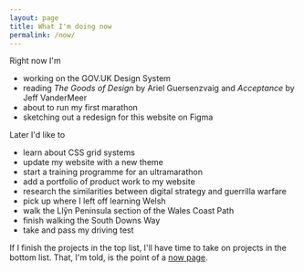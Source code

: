 ```yaml
---
layout: page
title: What I'm doing now
permalink: /now/
---
```


<p>Right now I'm
  <ul>
    <li>working on the GOV.UK Design System</li>
    <li>reading <i>The Goods of Design</i> by Ariel Guersenzvaig and <i>Acceptance</i> by Jeff VanderMeer</li>
    <li>about to run my first marathon</li>
    <li>sketching out a redesign for this website on Figma</li>
  </ul>
</p>

<p>Later I'd like to
  <ul>
    <li>learn about CSS grid systems</li>
    <li>update my website with a new theme</li>
    <li>start a training programme for an ultramarathon</li>
    <li>add a portfolio of product work to my website</li>
    <li>research the similarities between digital strategy and guerrilla warfare</li>
    <li>pick up where I left off learning Welsh</li>
    <li>walk the Llŷn Peninsula section of the Wales Coast Path</li>
    <li>finish walking the South Downs Way</li>
    <li>take and pass my driving test</li>
  </ul>
</p>

<p>If I finish the projects in the top list, I'll have time to take on projects in the bottom list. That, I'm told, is the point of a <a href="https://nownownow.com/about" target="_blank">now page</a>.</p>
